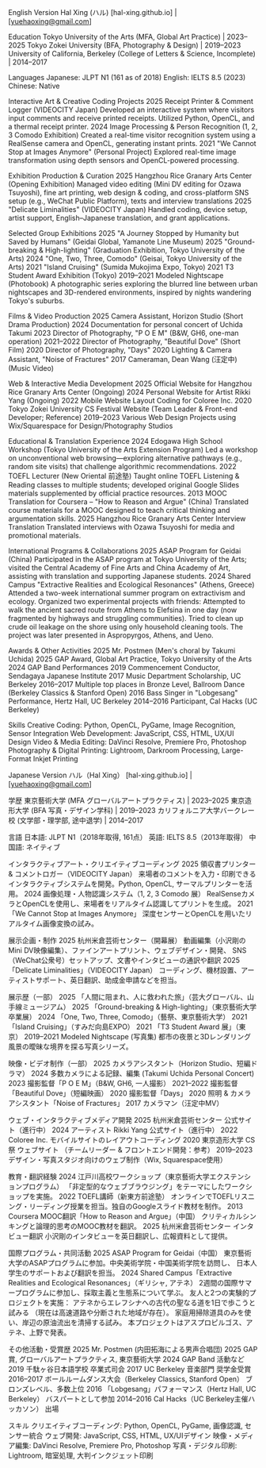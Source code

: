 English Version
Hal Xing (ハル)
[hal-xing.github.io] | [yuehaoxing@gmail.com]

Education
    Tokyo University of the Arts (MFA, Global Art Practice) | 2023–2025
    Tokyo Zokei University (BFA, Photography & Design) | 2019–2023
    University of California, Berkeley (College of Letters & Science, Incomplete) | 2014–2017

Languages
    Japanese: JLPT N1 (161 as of 2018)
    English: IELTS 8.5 (2023)
    Chinese: Native

Interactive Art & Creative Coding Projects
    2025 Receipt Printer & Comment Logger (VIDEOCITY Japan)
        Developed an interactive system where visitors input comments and receive 
        printed receipts. Utilized Python, OpenCL, and a thermal receipt printer.
    2024 Image Processing & Person Recognition (1, 2, 3 Comodo Exhibition)
        Created a real-time visitor recognition system using a RealSense camera and 
        OpenCL, generating instant prints.
    2021 "We Cannot Stop at Images Anymore" (Personal Project)
        Explored real-time image transformation using depth sensors and OpenCL-powered processing.

Exhibition Production & Curation
    2025 Hangzhou Rice Granary Arts Center (Opening Exhibition)
        Managed video editing (Mini DV editing for Ozawa Tsuyoshi), fine art printing, web design & coding, and cross-platform SNS setup (e.g., WeChat Public Platform), texts and interview translations
    2025 "Delicate Liminalities" (VIDEOCITY Japan)
        Handled coding, device setup, artist support, English–Japanese translation, 
        and grant applications.

Selected Group Exhibitions
    2025 "A Journey Stopped by Humanity but Saved by Humans" (Geidai Global, Yamanote Line Museum)
    2025 "Ground-breaking & High-lighting" (Graduation Exhibition, Tokyo University of the Arts)
    2024 "One, Two, Three, Comodo" (Geisai, Tokyo University of the Arts)
    2021 "Island Cruising" (Sumida Mukojima Expo, Tokyo)
    2021 T3 Student Award Exhibition (Tokyo)
    2019–2021 Modeled Nightscape (Photobook)
        A photographic series exploring the blurred line between urban nightscapes and 
        3D-rendered environments, inspired by nights wandering Tokyo's suburbs.

Films & Video Production
    2025 Camera Assistant, Horizon Studio (Short Drama Production)
    2024 Documentation for personal concert of Uchida Takumi
    2023 Director of Photography, "P O E M" (B&W, GH6, one-man operation)
    2021–2022 Director of Photography, "Beautiful Dove" (Short Film)
    2020 Director of Photography, "Days"
    2020 Lighting & Camera Assistant, "Noise of Fractures"
    2017 Cameraman, Dean Wang (汪定中) (Music Video)

Web & Interactive Media Development
    2025 Official Website for Hangzhou Rice Granary Arts Center (Ongoing)
    2024 Personal Website for Artist Rikki Yang (Ongoing)
    2022 Mobile Website Layout Coding for Coloree Inc.
    2020 Tokyo Zokei University CS Festival Website
        (Team Leader & Front-end Developer; Reference)
    2019–2023 Various Web Design Projects using Wix/Squarespace for Design/Photography Studios

Educational & Translation Experience
    2024 Edogawa High School Workshop (Tokyo University of the Arts Extension Program)
        Led a workshop on unconventional web browsing—exploring alternative pathways 
        (e.g., random site visits) that challenge algorithmic recommendations.
    2022 TOEFL Lecturer (New Oriental 前途塾)
        Taught online TOEFL Listening & Reading classes to multiple students; developed 
        original Google Slides materials supplemented by official practice resources.
    2013 MOOC Translation for Coursera – "How to Reason and Argue" (China)
        Translated course materials for a MOOC designed to teach critical thinking and 
        argumentation skills.
    2025 Hangzhou Rice Granary Arts Center Interview Translation
        Translated interviews with Ozawa Tsuyoshi for media and promotional materials.

International Programs & Collaborations
    2025 ASAP Program for Geidai (China)
        Participated in the ASAP program at Tokyo University of the Arts; visited the 
        Central Academy of Fine Arts and China Academy of Art, assisting with translation 
        and supporting Japanese students.
    2024 Shared Campus "Extractive Realities and Ecological Resonances" (Athens, Greece)
        Attended a two-week international summer program on extractivism and ecology. 
        Organized two experimental projects with friends:
            Attempted to walk the ancient sacred route from Athens to Elefsina in one day 
            (now fragmented by highways and struggling communities).
            Tried to clean up crude oil leakage on the shore using only household cleaning 
            tools. The project was later presented in Aspropyrgos, Athens, and Ueno.

Awards & Other Activities
    2025 Mr. Postmen (Men's choral by Takumi Uchida)
    2025 GAP Award, Global Art Practice, Tokyo University of the Arts
    2024 GAP Band Performances
    2019 Commencement Conductor, Sendagaya Japanese Institute
    2017 Music Department Scholarship, UC Berkeley
    2016–2017 Multiple top places in Bronze Level, Ballroom Dance (Berkeley Classics & Stanford Open)
    2016 Bass Singer in "Lobgesang" Performance, Hertz Hall, UC Berkeley
    2014–2016 Participant, Cal Hacks (UC Berkeley)

Skills
    Creative Coding: Python, OpenCL, PyGame, Image Recognition, Sensor Integration
    Web Development: JavaScript, CSS, HTML, UX/UI Design
    Video & Media Editing: DaVinci Resolve, Premiere Pro, Photoshop
    Photography & Digital Printing: Lightroom, Darkroom Processing, Large-Format Inkjet Printing


Japanese Version
ハル（Hal Xing）
[hal-xing.github.io] | [yuehaoxing@gmail.com]

学歴
    東京藝術大学 (MFA グローバルアートプラクティス) | 2023–2025
    東京造形大学 (BFA 写真・デザイン学科) | 2019–2023
    カリフォルニア大学バークレー校 (文学部・理学部, 途中退学) | 2014–2017

言語
    日本語: JLPT N1（2018年取得, 161点）
    英語: IELTS 8.5（2013年取得）
    中国語: ネイティブ

インタラクティブアート・クリエイティブコーディング
    2025 領収書プリンター & コメントロガー（VIDEOCITY Japan）
        来場者のコメントを入力・印刷できるインタラクティブシステムを開発。Python, OpenCL, 
        サーマルプリンターを活用。
    2024 画像処理・人物認識システム（1, 2, 3 Comodo 展）
        RealSenseカメラとOpenCLを使用し、来場者をリアルタイム認識してプリントを生成。
    2021 「We Cannot Stop at Images Anymore」
        深度センサーとOpenCLを用いたリアルタイム画像変換の試み。

展示企画・制作
    2025 杭州米倉芸術センター（開幕展）
        動画編集（小沢剛のMini DV映像編集）、ファインアートプリント、ウェブデザイン・開発、
        SNS（WeChat公衆号）セットアップ、文書やインタビューの通訳や翻訳
    2025 「Delicate Liminalities」（VIDEOCITY Japan）
        コーディング、機材設置、アーティストサポート、英日翻訳、助成金申請などを担当。

展示歴（一部）
    2025 「人間に阻まれ、人に救われた旅」（芸大グローバル、山手線ミュージアム）
    2025 「Ground-breaking & High-lighting」（東京藝術大学卒業展）
    2024 「One, Two, Three, Comodo」（藝祭、東京藝術大学）
    2021 「Island Cruising」（すみだ向島EXPO）
    2021 「T3 Student Award 展」（東京）
    2019–2021 Modeled Nightscape (写真集)
        都市の夜景と3Dレンダリング風景の曖昧な境界を探る写真シリーズ。

映像・ビデオ制作（一部）
    2025 カメラアシスタント（Horizon Studio、短編ドラマ）
    2024 多数カメラによる記録、編集 (Takumi Uchida Personal Concert)
    2023 撮影監督「P O E M」（B&W, GH6, 一人撮影）
    2021–2022 撮影監督「Beautiful Dove」（短編映画）
    2020 撮影監督「Days」
    2020 照明 & カメラアシスタント「Noise of Fractures」
    2017 カメラマン（汪定中MV）

ウェブ・インタラクティブメディア開発
    2025 杭州米倉芸術センター 公式サイト（進行中）
    2024 アーティスト Rikki Yang 公式サイト（進行中）
    2022 Coloree Inc. モバイルサイトのレイアウトコーディング
    2020 東京造形大学 CS祭 ウェブサイト （チームリーダー & フロントエンド開発：参考）
    2019–2023 デザイン・写真スタジオ向けのウェブ制作（Wix, Squarespace使用）

教育・翻訳経験
    2024 江戸川高校ワークショップ（東京藝術大学エクステンションプログラム）
        「非定型的なウェブブラウジング」をテーマにしたワークショップを実施。
    2022 TOEFL講師（新東方前途塾）
        オンラインでTOEFLリスニング・リーディング授業を担当。独自のGoogleスライド教材を制作。
    2013 Coursera MOOC翻訳「How to Reason and Argue」（中国）
        クリティカルシンキングと論理的思考のMOOC教材を翻訳。
    2025 杭州米倉芸術センター インタビュー翻訳
        小沢剛のインタビューを英日翻訳し、広報資料として提供。

国際プログラム・共同活動
    2025 ASAP Program for Geidai（中国）
        東京藝術大学のASAPプログラムに参加。中央美術学院・中国美術学院を訪問し、
        日本人学生のサポートおよび翻訳を担当。
    2024 Shared Campus「Extractive Realities and Ecological Resonances」（ギリシャ, アテネ）
        2週間の国際サマープログラムに参加し、採取主義と生態系について学ぶ。 
        友人と2つの実験的プロジェクトを実施：
            アテネからエレフシナへの古代の聖なる道を1日で歩こうと試みる
            （現在は高速道路や分断された地域が存在）。
            家庭用掃除道具のみを使い、岸辺の原油流出を清掃する試み。 
            本プロジェクトはアスプロピルゴス、アテネ、上野で発表。

その他活動・受賞歴
    2025 Mr. Postmen (内田拓海による男声合唱団)
    2025 GAP賞, グローバルアートプラクティス, 東京藝術大学
    2024 GAP Band 活動など
    2019 千駄ヶ谷日本語学校 卒業式司会
    2017 UC Berkeley 音楽部門 奨学金受賞
    2016–2017 ボールルームダンス大会（Berkeley Classics, Stanford Open） ブロンズレベル、多数上位
    2016 「Lobgesang」パフォーマンス（Hertz Hall, UC Berkeley） バスパートとして参加
    2014–2016 Cal Hacks（UC Berkeley主催ハッカソン） 出場

スキル
    クリエイティブコーディング: Python, OpenCL, PyGame, 画像認識, センサー統合
    ウェブ開発: JavaScript, CSS, HTML, UX/UIデザイン
    映像・メディア編集: DaVinci Resolve, Premiere Pro, Photoshop
    写真・デジタル印刷: Lightroom, 暗室処理, 大判インクジェット印刷